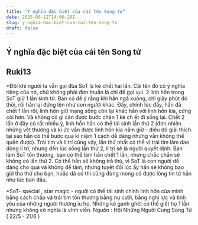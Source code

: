 ```yaml
---
title: "Ý nghĩa đặc biệt của cái tên Song tử"
date: 2025-06-12T14:06:20Z
slug: y-nghia-dac-biet-cua-cai-ten-song-tu
draft: false
---
```


## Ý nghĩa đặc biệt của cái tên Song tử

## Ruki13

*Đôi khi người ta vẫn gọi đùa SoT là kẻ chết hai lần. Cái tên đó có ý nghĩa riêng của nó, chứ không phải đơn thuần là chỉ để gọi vui. 2 linh hồn trong SoT giữ 1 lần sinh tử. Bạn có để ý rằng khi hắn ngã xuống, chỉ giây phút đó thôi, rồi hắn lại đứng lên như con người khác. Đấy, chính lúc đấy, hắn đã chết 1 lần rồi, linh hồn giữ mạng sống còn lại khác hẳn với linh hồn kia, cứng cỏi hơn. Và không có gì cản được bước chân 1 kẻ ch
ết đi sống lại. Chết 2 lần ở đây có rất nhiều ý, linh hồn hắn có thể tái sinh lần thứ 2 (đơn nhiên những vết thương và kí ức vẫn được linh hồn kia nắm giữ - điều đó giải thích tại sao hắn có thể bước qua kỉ niệm 1 cách dễ dàng nhưng vẫn không thể quên được). Trái tim và lí trí cũng vậy, lần thứ nhất có thể vì trái tim làm dao động lí trí, nhưng đến lúc sống lần thứ 2, lí trí sẽ là người quyết định. Bạn làm SoT tổn thương, bạn có thể làm hắn chết 1 lần, nhưng chắc chắn sẽ không có lần thứ 2. Có thể hắn sẽ không trả thù, vì SoT là con người dễ dàng cho qua và không để tâm, nhưng tuyệt đối lúc ấy hắn sẽ không bao giờ tha thứ cho bạn, hoặc dã có thì cũng đừng mong có được lòng tin từ hắn như lúc ban đầu. 

*SoT- special , star magic - người có thể tái sinh chính linh hồn của mình bằng cách chắp vá trái tim tổn thương bằng nụ cười, bằng nghị lực và tình yêu của những người thương iu họ. Những kẻ ganh ghét có thể giết họ 1 lần nhưng không có nghĩa là vĩnh viễn.
Nguồn :  Hội Những Người Cung Song Tử ( 22/5 - 21/6 )